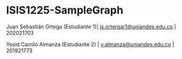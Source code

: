 # ISIS1225-SampleGraph

Juan Sebastián Ortega (Estudiante 1)| js.ortergar1@uniandes.edu.co | 202021703

Yesid Camilo Almanza (Estudiante 2) | y.almanza@uniandes.edu.co | 201921773
